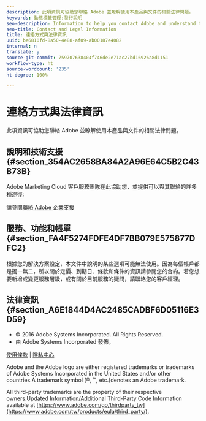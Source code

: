 ```yaml
---
description: 此項資訊可協助您聯絡 Adobe 並瞭解使用本產品與文件的相關法律問題。
keywords: 動態標籤管理;發行說明
seo-description: Information to help you contact Adobe and understand the legal issues concerning your use of this product and documentation.
seo-title: Contact and Legal Information
title: 連絡方式與法律資訊
uuid: be6810fd-8a50-4e88-af09-ab00187e4082
internal: n
translate: y
source-git-commit: 759707638404f746de2e71ac27bd16926a8d1151
workflow-type: ht
source-wordcount: '235'
ht-degree: 100%

---
```



# 連絡方式與法律資訊

此項資訊可協助您聯絡 Adobe 並瞭解使用本產品與文件的相關法律問題。


## 說明和技術支援 {#section_354AC2658BA84A2A96E64C5B2C43B73B}

Adobe Marketing Cloud 客戶服務團隊在此協助您，並提供可以與其聯絡的許多種途徑:

請參閱[聯絡 Adobe 企業支援](https://helpx.adobe.com/tw/contact/enterprise-support.ec.html)

## 服務、功能和帳單 {#section_FA4F5274FDFE4DF7BB079E575877DFC2}

根據您的解決方案設定，本文件中說明的某些選項可能無法使用。因為每個帳戶都是獨一無二，所以關於定價、到期日、條款和條件的資訊請參閱您的合約。若您想要新增或變更服務層級，或有關於目前服務的疑問，請聯絡您的客戶經理。

<!--
## Feedback {#section_8154D6D712054220A90D85FA8E92933E}
Adobe Systems welcome any suggestions or feedback regarding this solution. You can add enhancement ideas and suggestions for the Analytics suite to our [Customer Idea Exchange](https://my.omniture.com/login/?r=%2Fp%2Fsuite%2Fcurrent%2Findex.html%3Fa%3DIdeasExchange.Redirect%26redirectreason%3Dnotregistered%26referer%3Dhttp%253A%252F%252Fideas.omniture.com%252Ft5%252FAdobe-Idea-Exchange-for-Omniture%252Fidb-p%252FIdeaExchange3). -->

## 法律資訊 {#section_A6E1844D4AC2485CADBF6D05116E3D59}


<ul class="simplelist"> 
 <li> © 2016 Adobe Systems Incorporated. All Rights Reserved. </li> 
 <li> 由 Adobe Systems Incorporated 發佈。 </li> 
</ul>

[使用條款](https://www.adobe.com/go/marketingcloud_terms_of_use_tw) | [隱私中心](https://www.adobe.com/tw/privacy/policy.html)

Adobe and the Adobe logo are either registered trademarks or trademarks of Adobe Systems Incorporated in the United States and/or other countries.A trademark symbol (®, ™, etc.)denotes an Adobe trademark.

All third-party trademarks are the property of their respective owners.Updated Information/Additional Third-Party Code Information available at [https://www.adobe.com/go/thirdparty_tw](https://www.adobe.com/tw/products/eula/third_party/).
